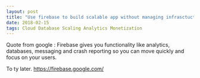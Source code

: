 ```yaml
---
layout: post
title: "Use firebase to build scalable app without managing infrasctucture"
date: 2018-02-15
tags: Cloud Database Scaling Analytics Monetization
---
```


Quote from google : Firebase gives you functionality like analytics, databases, messaging and crash reporting so you can move quickly and focus on your users.

To ty later. https://firebase.google.com/

